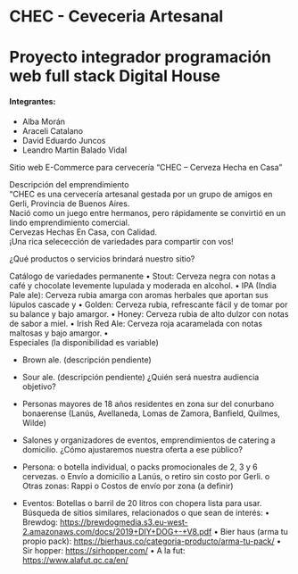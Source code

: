 ﻿# CHEC - Ceveceria Artesanal #
<h1>Proyecto integrador programación web full stack Digital House</h1>
<h4>Integrantes:</h4>
<ul>
  <li>Alba Morán</li>
  <li>Araceli Catalano</li>
  <li>David Eduardo Juncos</li>
  <li>Leandro Martin Balado Vidal</li>
</ul>

Sitio web E-Commerce para cervecería 
“CHEC – Cerveza Hecha en Casa”
<p>Descripción del emprendimiento <br>
“CHEC es una cervecería artesanal gestada por un grupo de amigos en Gerli, Provincia de Buenos Aires.<br> 
Nació como un juego entre hermanos, pero rápidamente se convirtió en un lindo emprendimiento comercial.<br>
Cervezas Hechas En Casa, con Calidad.<br> 
¡Una rica selecección de variedades para compartir con vos!</p>
¿Qué productos o servicios brindará nuestro sitio? 

Catálogo de variedades permanente
•	Stout: Cerveza negra con notas a café y chocolate levemente lupulada y moderada en alcohol.
•	IPA (India Pale ale): Cerveza rubia amarga con aromas herbales que aportan sus lúpulos cascade y 
•	Golden: Cerveza rubia, refrescante fácil y de tomar por su balance y bajo amargor.
•	Honey: Cerveza rubia de alto dulzor con notas de sabor a miel. 
•	Irish Red Ale: Cerveza roja acaramelada con notas maltosas y bajo amargor.
•	
Especiales (la disponibilidad es variable) 
-	Brown ale. (descripción pendiente)
-	Sour ale.  (descripción pendiente)
¿Quién será nuestra audiencia objetivo? 
-	Personas mayores de 18 años residentes en zona sur del conurbano bonaerense (Lanús, Avellaneda, Lomas de Zamora, Banfield, Quilmes, Wilde)
-	Salones y organizadores de eventos, emprendimientos de catering a domicilio.
¿Cómo ajustaremos nuestra oferta a ese público?
-	Persona: 
o	botella individual, 
o	packs promocionales de 2, 3 y 6 cervezas. 
o	Envío a domicilio a Lanús,
o	retiro sin costo por Gerli. 
o	Otras zonas: Rappi
o	Costos de envío por zona (a definir)

-	Eventos: Botellas o barril de 20 litros con chopera lista para usar.
Búsqueda de sitios similares, relacionados o que sean de interés:
•	Brewdog: https://brewdogmedia.s3.eu-west-2.amazonaws.com/docs/2019+DIY+DOG+-+V8.pdf
•	Bier haus (arma tu propio pack): https://bierhaus.co/categoria-producto/arma-tu-pack/
•	Sir hopper: https://sirhopper.com/ 
• A la fut: https://www.alafut.qc.ca/en/

